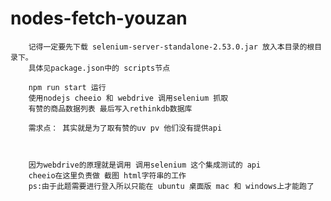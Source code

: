 # nodes-fetch-youzan
		记得一定要先下载 selenium-server-standalone-2.53.0.jar 放入本目录的根目录下。
		具体见package.json中的 scripts节点
		
		npm run start 运行
		使用nodejs cheeio 和 webdrive 调用selenium 抓取
		有赞的商品数据列表 最后写入rethinkdb数据库

		需求点： 其实就是为了取有赞的uv pv 他们没有提供api


		
		因为webdrive的原理就是调用 调用selenium 这个集成测试的 api
		cheeio在这里负责做 截图 html字符串的工作
		ps:由于此题需要进行登入所以只能在 ubuntu 桌面版 mac 和 windows上才能跑了
